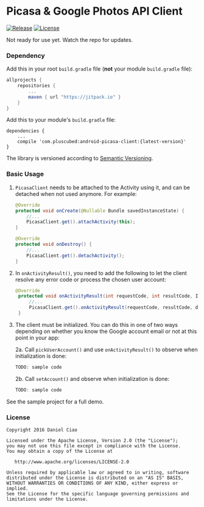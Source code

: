 # Picasa & Google Photos API Client

[![Release](https://img.shields.io/github/release/plusCubed/android-picasa-client.svg?label=JitPack)](https://jitpack.io/#com.pluscubed/android-picasa-client) [![License](https://img.shields.io/github/license/pluscubed/android-picasa-client.svg)](https://www.apache.org/licenses/LICENSE-2.0.html)

Not ready for use yet. Watch the repo for updates.

### Dependency

Add this in your root `build.gradle` file (**not** your module `build.gradle` file):

```gradle
allprojects {
	repositories {
		...
		maven { url "https://jitpack.io" }
	}
}
```

Add this to your module's `build.gradle` file:

```Gradle
dependencies {
	...
	compile 'com.pluscubed:android-picasa-client:{latest-version}'
}
```

The library is versioned according to [Semantic Versioning](http://semver.org/).

### Basic Usage
1. `PicasaClient` needs to be attached to the Activity using it, and can be detached when not used anymore. For example:
    ```java
    @Override
    protected void onCreate(@Nullable Bundle savedInstanceState) {
    	//...
        PicasaClient.get().attachActivity(this);
    }
    
    @Override
    protected void onDestroy() {
        //...
        PicasaClient.get().detachActivity();
    }
    ```
    
2. In `onActivityResult()`, you need to add the following to let the client resolve any error code or process the chosen user account:
   ```java
   @Override
    protected void onActivityResult(int requestCode, int resultCode, Intent data) {
        //...
        PicasaClient.get().onActivityResult(requestCode, resultCode, data);
    }
   ```
    
3. The client must be initialized. You can do this in one of two ways depending on whether you know the Google account email or not at this point in your app:

	2a. Call `pickUserAccount()` and use `onActivityResult()` to observe when initialization is done:
	```java
	TODO: sample code
	```
	2b. Call `setAccount()` and observe when initialization is done:
	```java
	TODO: sample code
	```

See the sample project for a full demo.

### License

```
Copyright 2016 Daniel Ciao

Licensed under the Apache License, Version 2.0 (the "License");
you may not use this file except in compliance with the License.
You may obtain a copy of the License at

   http://www.apache.org/licenses/LICENSE-2.0

Unless required by applicable law or agreed to in writing, software
distributed under the License is distributed on an "AS IS" BASIS,
WITHOUT WARRANTIES OR CONDITIONS OF ANY KIND, either express or implied.
See the License for the specific language governing permissions and
limitations under the License.
```
